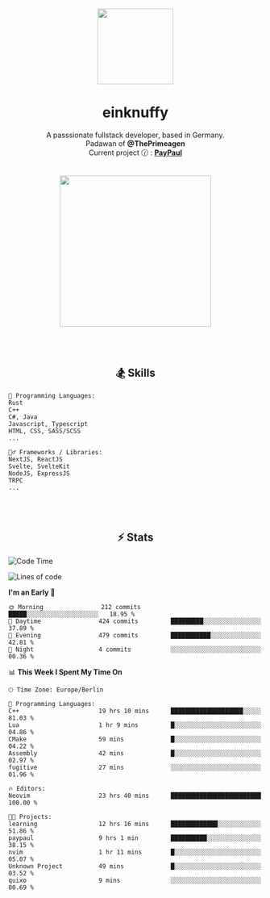 <p align="center">
   <br />
   <a href="https://github.com/einKnuffy" target="_blank"><img width="150px" src="https://avatars.githubusercontent.com/u/66639485?s=400&u=fc9b6f7cbddb6dfbb93dc63483f7fc7aee75ac2e&v=4" /></a>
   <h1 align="center"><b>einknuffy</b></h1>
   <p align="center">A passsionate fullstack developer, based in Germany. <br/>
   Padawan of <b>@ThePrimeagen</b> <br/>
   Current project 🕜 : <b><a href="https://github.com/einKnuffy/paypaul">PayPaul</a></b><br/><br/>
      
   <p align="center">
      <img src="https://lanyard.cnrad.dev/api/675737917200662539" alt="" width="300px" /></p>
   </p>
</p>

<br/><br/>

<p align="center">
     <h2 align="center"><b>🏂 Skills</b></h2>
      <p align="center">
<!-- <p align="center"><b>That's it. Thanks for reading my profile 🤓</b></p>
<p align="center">
<img align="center" width="150px" src="https://i.kym-cdn.com/entries/icons/facebook/000/016/546/hidethepainharold.jpg" /></p><br/><br/> -->

```text
💬 Programming Languages:
Rust
C++
C#, Java
Javascript, Typescript
HTML, CSS, SASS/SCSS
...

🤹‍♂️ Frameworks / Libraries:
NextJS, ReactJS
Svelte, SvelteKit
NodeJS, ExpressJS
TRPC
...
```
</p>
</p>

<br/><br/>

<p align="center">
    <h2 align="center"><b>⚡ Stats</b></h2>
    <p align="center">

<!--START_SECTION:waka-->
![Code Time](http://img.shields.io/badge/Code%20Time-27%20hrs%207%20mins-blue)

![Lines of code](https://img.shields.io/badge/From%20Hello%20World%20I%27ve%20Written-8.1%20million%20lines%20of%20code-blue)

**I'm an Early 🐤** 

```text
🌞 Morning                212 commits         █████░░░░░░░░░░░░░░░░░░░░   18.95 % 
🌆 Daytime                424 commits         █████████░░░░░░░░░░░░░░░░   37.89 % 
🌃 Evening                479 commits         ███████████░░░░░░░░░░░░░░   42.81 % 
🌙 Night                  4 commits           ░░░░░░░░░░░░░░░░░░░░░░░░░   00.36 % 
```


📊 **This Week I Spent My Time On** 

```text
🕑︎ Time Zone: Europe/Berlin

💬 Programming Languages: 
C++                      19 hrs 10 mins      ████████████████████░░░░░   81.03 % 
Lua                      1 hr 9 mins         █░░░░░░░░░░░░░░░░░░░░░░░░   04.86 % 
CMake                    59 mins             █░░░░░░░░░░░░░░░░░░░░░░░░   04.22 % 
Assembly                 42 mins             █░░░░░░░░░░░░░░░░░░░░░░░░   02.97 % 
fugitive                 27 mins             ░░░░░░░░░░░░░░░░░░░░░░░░░   01.96 % 

🔥 Editors: 
Neovim                   23 hrs 40 mins      █████████████████████████   100.00 % 

🐱‍💻 Projects: 
learning                 12 hrs 16 mins      █████████████░░░░░░░░░░░░   51.86 % 
paypaul                  9 hrs 1 min         ██████████░░░░░░░░░░░░░░░   38.15 % 
nvim                     1 hr 11 mins        █░░░░░░░░░░░░░░░░░░░░░░░░   05.07 % 
Unknown Project          49 mins             █░░░░░░░░░░░░░░░░░░░░░░░░   03.52 % 
quixo                    9 mins              ░░░░░░░░░░░░░░░░░░░░░░░░░   00.69 % 
```


<!--END_SECTION:waka-->

   </p>
</p>

<br/>
